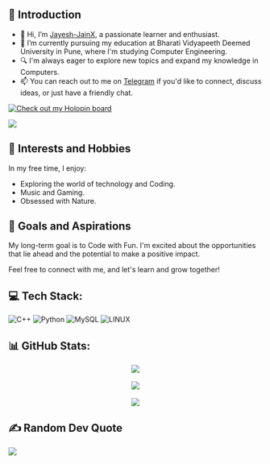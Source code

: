 ## 👋 Introduction

- 👋 Hi, I’m [Jayesh-JainX](https://github.com/Jayesh-JainX), a passionate learner and enthusiast.
- 🌱 I’m currently pursuing my education at Bharati Vidyapeeth Deemed University in Pune, where I'm studying Computer Engineering.
- 🔍 I'm always eager to explore new topics and expand my knowledge in Computers.
- 📫 You can reach out to me on [Telegram](https://t.me/jayeshjayesh) if you'd like to connect, discuss ideas, or just have a friendly chat.


[![Check out my Holopin board](https://holopin.me/jayeshjain021)](https://holopin.io/@jayeshjain021)
<!---
[![](https://visitcount.itsvg.in/api?id=jayesh-jainX&icon=9&color=1)](https://visitcount.itsvg.in)
[![](https://visitcount.itsvg.in/api?id=Jayesh-JainX&label=Profile%20Views&icon=9&color=1&pretty=true)](https://visitcount.itsvg.in)
--->
![](https://komarev.com/ghpvc/?username=jayesh-jainx&base=50)
## 🎉 Interests and Hobbies

In my free time, I enjoy:
- Exploring the world of technology and Coding.
- Music and Gaming.
- Obsessed with Nature.

## 🌟 Goals and Aspirations

My long-term goal is to Code with Fun. I'm excited about the opportunities that lie ahead and the potential to make a positive impact.

Feel free to connect with me, and let's learn and grow together!

## 💻 Tech Stack:
![C++](https://img.shields.io/badge/c++-%2300599C.svg?style=for-the-badge&logo=c%2B%2B&logoColor=white) ![Python](https://img.shields.io/badge/python-3670A0?style=for-the-badge&logo=python&logoColor=ffdd54) ![MySQL](https://img.shields.io/badge/mysql-%2300f.svg?style=for-the-badge&logo=mysql&logoColor=white) ![LINUX](https://img.shields.io/badge/Linux-FCC624?style=for-the-badge&logo=linux&logoColor=black)


## 📊 GitHub Stats:
<div align="center">

  <div> <img src="https://github-readme-stats.vercel.app/api?username=jayesh-jainX&theme=midnight-purple&hide_border=false&include_all_commits=true&count_private=false" > </div><br>
  <div> <img src="https://github-readme-streak-stats.herokuapp.com/?user=jayesh-jainX&theme=midnight-purple&hide_border=false" > </div><br>
  <div> <img src="https://github-readme-stats.vercel.app/api/top-langs/?username=jayesh-jainX&theme=midnight-purple&hide_border=false&include_all_commits=true&count_private=false&layout=compact" > </div>
</div>
<!---
## 🏆 GitHub Trophies
![](https://github-profile-trophy.vercel.app/?username=jayesh-jainX&theme=tokyonight&no-frame=false&no-bg=false&margin-w=4)
--->

## ✍️ Random Dev Quote
![](https://quotes-github-readme.vercel.app/api?type=horizontal&theme=tokyonight)


<!-- Proudly created with GPRM ( https://gprm.itsvg.in ) -->
<!---
Jayesh-JainX/Jayesh-JainX is a ✨ special ✨ repository because its `README.md` (this file) appears on your GitHub profile.
You can click the Preview link to take a look at your changes.
--->
</div>
